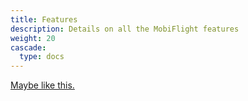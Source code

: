 ```yaml
---
title: Features
description: Details on all the MobiFlight features
weight: 20
cascade:
  type: docs
---
```


[Maybe like this.](https://github.com/MobiFlight/MobiFlight-Connector/wiki/Mobiflight-Connector-Main-Window)
